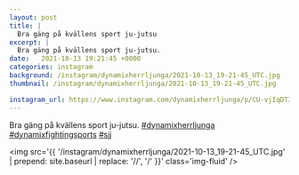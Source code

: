 ```yaml
---
layout: post
title: |
  Bra gäng på kvällens sport ju-jutsu
excerpt: |
  Bra gäng på kvällens sport ju-jutsu.   
date:   2021-10-13 19:21:45 +0000
categories: instagram
background: /instagram/dynamixherrljunga/2021-10-13_19-21-45_UTC.jpg
thumbnail: /instagram/dynamixherrljunga/2021-10-13_19-21-45_UTC.jpg

instagram_url: https://www.instagram.com/dynamixherrljunga/p/CU-vjIqDT3P
---
```

Bra gäng på kvällens sport ju-jutsu. [#dynamixherrljunga](https://www.instagram.com/explore/tags/dynamixherrljunga/) [#dynamixfightingsports](https://www.instagram.com/explore/tags/dynamixfightingsports/) [#sjj](https://www.instagram.com/explore/tags/sjj/)



<img src='{{ '/instagram/dynamixherrljunga/2021-10-13_19-21-45_UTC.jpg' | prepend: site.baseurl | replace: '//', '/' }}' class='img-fluid' />
